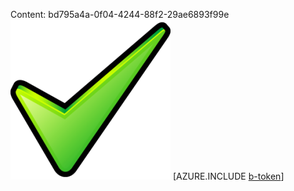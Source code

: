Content: bd795a4a-0f04-4244-88f2-29ae6893f99e![image](10f54a9c-384d-4946-b800-40ca303e5d2c.png)
[AZURE.INCLUDE [b-token](dce74e80-d5db-4a69-8cfc-6d6eee37b454.md)]

